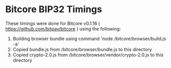 Bitcore BIP32 Timings
=====================

These timings were done for Bitcore v0.1.16 ( https://github.com/bitpay/bitcore ) using the following:

1. Building browser bundle using command 'node /bitcore/browser/build.js -a'
2. Copied bundle.js from /bitcore/browser/bundle.js to this directory
3. Copied crypto-2.0.js from /bitcore/browser/vendor/crypto-2.0.js to this directory